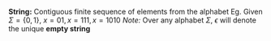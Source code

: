**String:** Contiguous finite sequence of elements from the alphabet
Eg. Given $\Sigma = \{0,1\}$, $x = 01, x=111, x=1010$
*Note:* Over any alphabet $\Sigma$, $\epsilon$ will denote the unique **empty string**